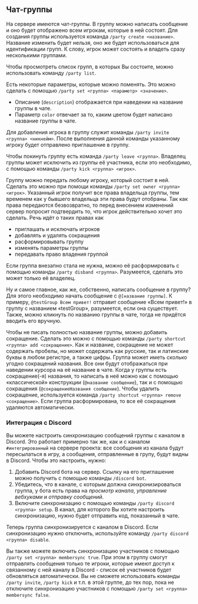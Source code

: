 ## Чат-группы

На сервере имеются чат-группы. В группу можно написать сообщение и оно будет отображено всем игрокам, которые в ней состоят. Для создания группы используется команда `/party create <название>`. Название изменить будет нельзя, оно же будет использоваться для идентификации групп. К слову, игрок может состоять и владеть сразу несколькими группами.

Чтобы просмотреть список групп, в которых Вы состоите, можно использовать команду `/party list`.

Есть некоторые параметры, которые можно поменять. Это можно сделать с помощью `/party set <группа> <параметр> <значение>`.
* Описание (`description`) отображается при наведении на название группы в чате.
* Параметр `color` отвечает за то, каким цветом будет написано название группы в чате.

Для добавления игрока в группу служит команды `/party invite <группа> <никнейм>`. После выполнения данной команды указанному игроку будет отправлено приглашение в группу.

Чтобы покинуть группу есть команда `/party leave <группа>`. Владелец группы может исключить из группы её участника, если это необходимо, с помощью команды `/party kick <группа> <игрок>`.

Группу можно передать любому игроку, который состоит в ней. Сделать это можно при помощи команды `/party set owner <группа> <игрок>`. Указанный игрок получит все права владельца группы, тем временем как у бывшего владельца эти права будут отобраны. Так как права передаются безвозвратно, то перед внесением изменений сервер попросит подтвердить то, что игрок действительно хочет это сделать. Речь идёт о таких правах как
* приглашать и исключать игроков
* добавлять и удалять сокращения
* расформировывать группу
* изменять параметры группы
* передавать право владения группой

Если группа внезапно стала не нужна, можно её расформировать с помощью команды `/party disband <группа>`. Разумеется, сделать это может только её владелец.

Ну и самое главное, как же, собственно, написать сообщение в группу? Для этого необходимо начать сообщение с `@[название группы]`. К примеру, `@testGroup Всем привет!` отправит сообщение «Всем привет!» в группу с названием «testGroup», разумеется, если она существует. Также, можно кликнуть по названию группы в чате, тогда не придётся вводить его вручную.

Чтобы не писать полностью название группы, можно добавить сокращение. Сделать это можно с помощью команды `/party shortcut <группа> add <сокращение>`. Как и название, сокращение не может содержать пробелы, но может содержать как русские, так и латинские буквы в любом регистре, а также цифры. Группа может иметь сколько угодно сокращений названия. Все они будут отображаться при наведении курсора на её название в чате. Когда у группы есть сокращение(-я) названия, то написать в неё можно как с помощью «классической» конструкции (`@название сообщение`), так и с помощью сокращения (`@сокращениеНазвания сообщение`). Чтобы удалить сокращение, используется команда `/party shortcut <группа> remove <сокращение>`. Если группа расформирована, то все её сокращения удаляются автоматически.

### Интеграция с Discord

Вы можете настроить синхронизацию сообщений группы с каналом в Discord. Это работает примерно так же, как и с каналом `#интегрированный` на сервере проекта: все сообщения из канала будут пересылаться в игру, а сообщения, отправленные в групу, будут видны в Discord. Чтобы это настроить, нужно:

1. Добавить Discord бота на сервер. Ссылку на его приглашение можно получить с помощью команды `/discord bot`.
2. Убедитесь, что в канале, с которым должна синхронизироваться группа, у бота есть права на *просмотр канала*, *управление вебхуками* и *отправку сообщений*.
3. Включите синхронизацию с помощью команды `/party discord <группа> setup`. В канал, для которого Вы хотите настроить синхронизацию, нужно будет отправить код, показанный в чате.

Теперь группа синхронизируется с каналом в Discord. Если синхронизацию нужно отключить, используйте команду `/party discord <группа> disable`.

Вы также можете включить синхронизацию участников с помощью `/party set <группа> membersync true`. При этом в группу смогут отправлять сообщения только те игроки, которые имеют доступ к связанному с ней каналу в Discord - список её участников будет обновляться автоматически. Вы не сможете использовать команды `/party invite`, `/party kick` и т.п. в этой группе, до тех пор, пока не отключите синхронизацию участников с помощью `/party set <группа> membersync false`.